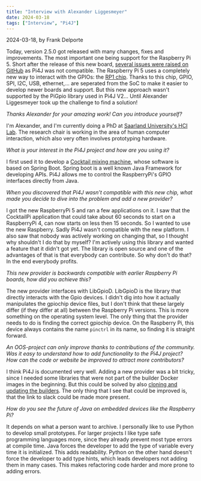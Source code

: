 ```yaml
---
title: "Interview with Alexander Liggesmeyer"
date: 2024-03-18
tags: ["Interview", "Pi4J"]
---
```


2024-03-18, by Frank Delporte

Today, version 2.5.0 got released with many changes, fixes and improvements. The most important one being support for the Raspberry Pi 5. Short after the release of this new board, [several issues were raised on GitHub](https://github.com/Pi4J/pi4j-v2/issues/321) as Pi4J was not compatible. The Raspberry Pi 5 uses a completely new way to interact with the GPIOs: the [RP1 chip](https://www.raspberrypi.com/documentation/microcontrollers/rp1.html). Thanks to this chip, GPIO, SPI, I2C, USB, ethernet,... are seperated from the SoC to make it easier to develop newer boards and support. But this new approach wasn't supported by the PiGpio library used in Pi4J V2... Until Alexander Liggesmeyer took up the challenge to find a solution!

_Thanks Alexander for your amazing work! Can you introduce yourself?_

I'm Alexander, and I'm currently doing a PhD at [Saarland University's HCI Lab](https://hci.cs.uni-saarland.de/). The research chair is working in the area of human computer interaction, which also very often involves prototyping hardware.

_What is your interest in the Pi4J project and how are you using it?_

I first used it to develop a [Cocktail mixing machine](https://pi4j.com/featured-projects/cocktail-maker-by-alex9849/), whose software is based on Spring Boot. Spring boot is a well known Java Framework for developing APIs. Pi4J allows me to control the RaspberryPi's GPIO interfaces directly from Java.

_When you discovered that Pi4J wasn’t compatible with this new chip, what made you decide to dive into the problem and add a new provider?_

I got the new RaspberryPi 5 and ran a few applications on it. I saw that the CocktailPi application that could take about 60 seconds to start on a RaspberryPi 4, can now starts on less then 15 seconds. So I wanted to use the new Raspberry. Sadly Pi4J wasn't compatible with the new platform. I also saw that nobody was actively working on changing that, so I thought why shouldn't I do that by myself? I'm actively using this library and wanted a feature that it didn't got yet. The library is open source and one of the advantages of that is that everybody can contribute. So why don't do that? In the end everybody profits.

_This new provider is backwards compatible with earlier Raspberry Pi boards, how did you achieve this?_

The new provider interfaces with LibGpioD. LibGpioD is the library that directly interacts with the Gpio devices. I didn't dig into how it actually manipulates the gpiochip device files, but I don't think that these largely differ (if they differ at all)  between the Raspberry Pi versions. This is more something on the operating system level. The only thing that the provider needs to do is finding the correct gpiochip device. On the Raspberry Pi, this device always contains the name `pinctrl` in its name, so finding it is straight forward.

_An OOS-project can only improve thanks to contributions of the community. Was it easy to understand how to add functionality to the Pi4J project? How can the code or website be improved to attract more contributors?_

I think Pi4J is documented very well. Adding a new provider was a bit tricky, since I needed some libraries that were not part of the builder Docker images in the beginning. But this could be solved by also [cloning and updating the builders](https://github.com/Pi4J/pi4j-docker). The only thing that I see that could be improved is, that the link to slack could be made more present.

_How do you see the future of Java on embedded devices like the Raspberry Pi?_

It depends on what a person want to archive. I personally like to use Python to develop small prototypes. For larger projects I like type safe programming languages more, since they already prevent most type errors at compile time. Java forces the developer to add the type of variable every time it is initialized. This adds readability. Python on the other hand doesn't force the developer to add type hints, which leads developers not adding them in many cases. This makes refactoring code harder and more prone to adding errors.